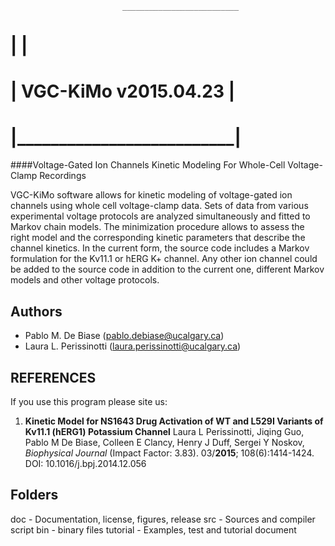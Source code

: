 
                             __________________________
#                            |                          |
#                            |   VGC-KiMo v2015.04.23   |
#                            |__________________________|
  

####Voltage-Gated Ion Channels Kinetic Modeling For Whole-Cell Voltage-Clamp Recordings

  VGC-KiMo software allows for kinetic modeling of voltage-gated ion channels using whole cell voltage-clamp data. Sets of data from various experimental voltage protocols are analyzed simultaneously and fitted to Markov chain models. The minimization procedure allows to assess the right model and the corresponding kinetic parameters that describe the channel kinetics. In the current form, the source code includes a Markov formulation for the Kv11.1 or hERG K+ channel. Any other ion channel could be added to the source code in addition to the current one, different Markov models and other voltage protocols.

Authors 
-------
- Pablo M. De Biase (pablo.debiase@ucalgary.ca)
- Laura L. Perissinotti (laura.perissinotti@ucalgary.ca)

REFERENCES
----------
If you use this program please site us:

1. **Kinetic Model for NS1643 Drug Activation of WT and L529I Variants of Kv11.1 (hERG1) Potassium Channel**
     Laura L Perissinotti, Jiqing Guo, Pablo M De Biase, Colleen E Clancy, Henry J Duff, Sergei Y Noskov,
     *Biophysical Journal* (Impact Factor: 3.83). 03/**2015**; 108(6):1414-1424.
     DOI: 10.1016/j.bpj.2014.12.056

Folders
-------
doc      - Documentation, license, figures, release
src      - Sources and compiler script
bin      - binary files
tutorial - Examples, test and tutorial document
